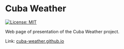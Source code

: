 # Cuba Weather

[![License: MIT](https://img.shields.io/badge/License-MIT-brightgreen.svg)](https://opensource.org/licenses/MIT)

Web page of presentation of the Cuba Weather project.

Link: [cuba-weather.github.io](https://cuba-weather.github.io)
